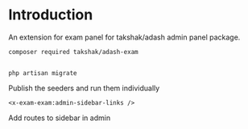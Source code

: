 # Introduction

An extension for exam panel for takshak/adash admin panel package.

    composer required takshak/adash-exam


    php artisan migrate

Publish the seeders and run them individually

    <x-exam-exam:admin-sidebar-links />

Add routes to sidebar in admin
